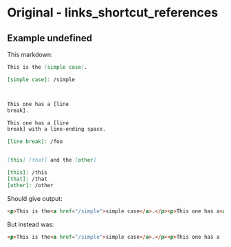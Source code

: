 # Original - links_shortcut_references

## Example undefined

This markdown:

````````````markdown
This is the [simple case].

[simple case]: /simple



This one has a [line
break].

This one has a [line 
break] with a line-ending space.

[line break]: /foo


[this] [that] and the [other]

[this]: /this
[that]: /that
[other]: /other

````````````

Should give output:

````````````html
<p>This is the<a href="/simple">simple case</a>.</p><p>This one has a<a href="/foo">line break</a>.</p><p>This one has a<a href="/foo">line break</a>with a line-ending space.</p><p><a href="/that">this</a>and the<a href="/other">other</a></p>
````````````

But instead was:

````````````html
<p>This is the<a href="/simple">simple case</a>.</p><p>This one has a [line break].</p><p>This one has a [line break] with a line-ending space.</p><p><a href="/this">this</a><a href="/that">that</a>and the<a href="/other">other</a></p>
````````````
